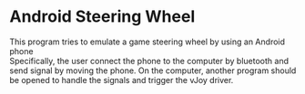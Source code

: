 # Android Steering Wheel

This program tries to emulate a game steering wheel by using an Android phone  
Specifically, the user connect the phone to the computer by bluetooth and send signal by moving the phone. On the computer, another program should be opened to handle the signals and trigger the vJoy driver.